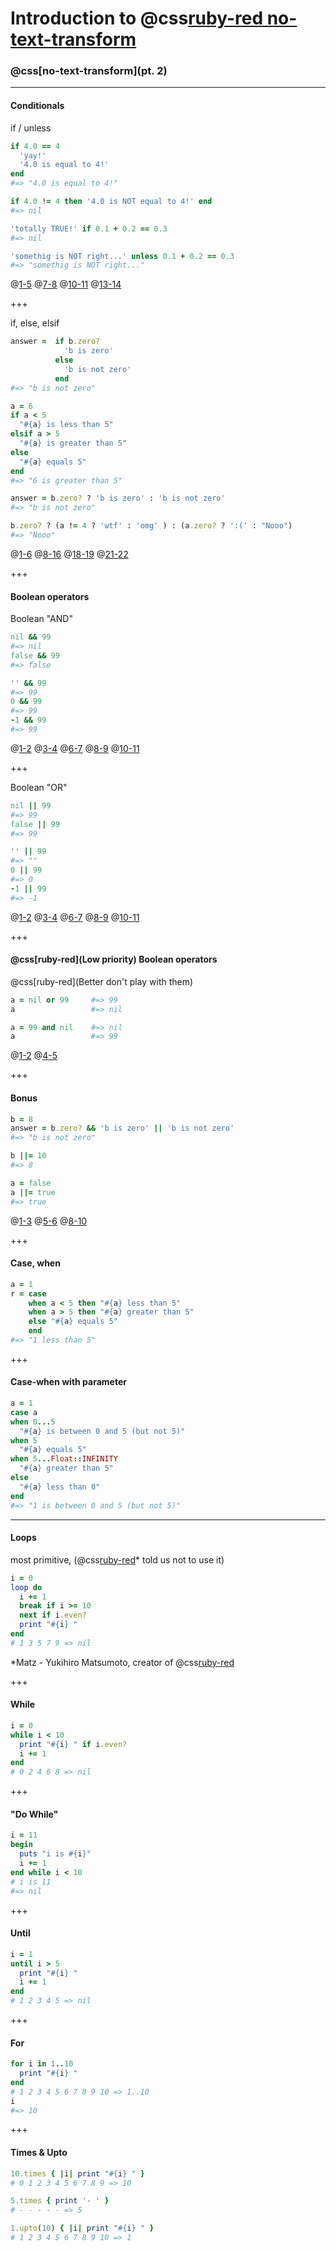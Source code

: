# Introduction to @css[ruby-red no-text-transform](Ruby)
### @css[no-text-transform](pt. 2)

---

#### Conditionals

if / unless

```ruby
if 4.0 == 4
  'yay!'
  '4.0 is equal to 4!'
end
#=> "4.0 is equal to 4!"

if 4.0 != 4 then '4.0 is NOT equal to 4!' end
#=> nil

'totally TRUE!' if 0.1 + 0.2 == 0.3
#=> nil

'somethig is NOT right...' unless 0.1 + 0.2 == 0.3
#=> "somethig is NOT right..."
```
@[1-5]()
@[7-8]()
@[10-11]()
@[13-14]()

+++

if, else, elsif

```ruby
answer =  if b.zero?
            'b is zero'
          else
            'b is not zero'
          end
#=> "b is not zero"

a = 6
if a < 5
  "#{a} is less than 5"
elsif a > 5
  "#{a} is greater than 5"
else
  "#{a} equals 5"
end
#=> "6 is greater than 5"

answer = b.zero? ? 'b is zero' : 'b is not zero'
#=> "b is not zero"

b.zero? ? (a != 4 ? 'wtf' : 'omg' ) : (a.zero? ? ':(' : "Nooo")
#=> "Nooo"
```
@[1-6]()
@[8-16]()
@[18-19]()
@[21-22]()

+++

#### Boolean operators

Boolean "AND"

```ruby
nil && 99
#=> nil
false && 99
#=> false

'' && 99
#=> 99
0 && 99
#=> 99
-1 && 99
#=> 99
```
@[1-2]()
@[3-4]()
@[6-7]()
@[8-9]()
@[10-11]()

+++

Boolean "OR"

```ruby
nil || 99
#=> 99
false || 99
#=> 99

'' || 99
#=> ""
0 || 99
#=> 0
-1 || 99
#=> -1
```
@[1-2]()
@[3-4]()
@[6-7]()
@[8-9]()
@[10-11]()

+++

#### @css[ruby-red](Low priority) Boolean operators
@css[ruby-red](Better don't play with them)

```ruby
a = nil or 99     #=> 99
a                 #=> nil

a = 99 and nil    #=> nil
a                 #=> 99
```
@[1-2]()
@[4-5]()

+++

#### Bonus

```ruby
b = 8
answer = b.zero? && 'b is zero' || 'b is not zero'
#=> "b is not zero"

b ||= 10
#=> 8

a = false
a ||= true
#=> true
```
@[1-3]()
@[5-6]()
@[8-10]()

+++

#### Case, when

```ruby
a = 1
r = case
    when a < 5 then "#{a} less than 5"
    when a > 5 then "#{a} greater than 5"
    else "#{a} equals 5"
    end
#=> "1 less than 5"
```

+++

#### Case-when with parameter

```ruby
a = 1
case a
when 0...5
  "#{a} is between 0 and 5 (but not 5)"
when 5
  "#{a} equals 5"
when 5...Float::INFINITY
  "#{a} greater than 5"
else
  "#{a} less than 0"
end
#=> "1 is between 0 and 5 (but not 5)"
```

---

#### Loops

most primitive, (@css[ruby-red](Matz)\* told us not to use it)

```ruby
i = 0
loop do
  i += 1
  break if i >= 10
  next if i.even?
  print "#{i} "
end
# 1 3 5 7 9 => nil
```

\*Matz - Yukihiro Matsumoto, creator of @css[ruby-red](Ruby)

+++

#### While

```ruby
i = 0
while i < 10
  print "#{i} " if i.even?
  i += 1
end
# 0 2 4 6 8 => nil
```

+++

#### "Do While"

```ruby
i = 11
begin
  puts "i is #{i}"
  i += 1
end while i < 10
# i is 11
#=> nil
```

+++

#### Until

```ruby
i = 1
until i > 5
  print "#{i} "
  i += 1
end
# 1 2 3 4 5 => nil
```

+++

#### For

```ruby
for i in 1..10
  print "#{i} "
end
# 1 2 3 4 5 6 7 8 9 10 => 1..10
i
#=> 10
```

+++

#### Times & Upto

```ruby
10.times { |i| print "#{i} " }
# 0 1 2 3 4 5 6 7 8 9 => 10

5.times { print '- ' }
# - - - - - => 5

1.upto(10) { |i| print "#{i} " }
# 1 2 3 4 5 6 7 8 9 10 => 1
```
